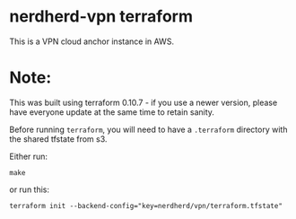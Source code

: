 # nerdherd-vpn terraform

This is a VPN cloud anchor instance in AWS.

# Note:

This was built using terraform 0.10.7 - if you use a newer version, please have everyone update at the same time to retain sanity.

Before running `terraform`, you will need to have a `.terraform` directory with the shared tfstate from s3.

Either run:

    make

or run this:

    terraform init --backend-config="key=nerdherd/vpn/terraform.tfstate"

